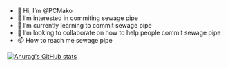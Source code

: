 - 👋 Hi, I’m @PCMako
- 👀 I’m interested in commiting sewage pipe
- 🌱 I’m currently learning to commit sewage pipe
- 💞️ I’m looking to collaborate on how to help people commit sewage pipe
- 📫 How to reach me sewage pipe

[![Anurag's GitHub stats](https://github-readme-stats.vercel.app/api?username=JaredSlobby&count_private=true&show_icons=true&include_all_commits=true&theme=tokyonight)](https://github.com/anuraghazra/github-readme-stats)

